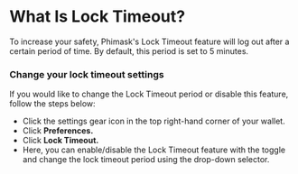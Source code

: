 # What Is Lock Timeout?

To increase your safety, Phimask's Lock Timeout feature will log out after a certain period of time. By default, this period is set to 5 minutes.

### Change your lock timeout settings <a href="#change-your-lock-timeout-settings" id="change-your-lock-timeout-settings"></a>

If you would like to change the Lock Timeout period or disable this feature, follow the steps below:

* Click the settings gear icon in the top right-hand corner of your wallet.
* Click **Preferences.**
* Click **Lock Timeout.**
* Here, you can enable/disable the Lock Timeout feature with the toggle and change the lock timeout period using the drop-down selector.
